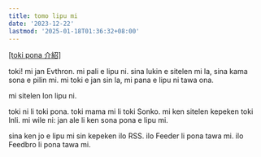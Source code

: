 ```yaml
---
title: tomo lipu mi
date: '2023-12-22'
lastmod: '2025-01-18T01:36:32+08:00'
---
```

[[toki pona 介紹]](/tok/posts/toki-pona-introduction)

toki! mi jan Evthron. mi pali e lipu ni. sina lukin e sitelen mi la, sina kama sona e pilin mi. mi toki e jan sin la, mi pana e lipu ni tawa ona.

mi sitelen lon lipu ni.

toki ni li toki pona. toki mama mi li toki Sonko. mi ken sitelen kepeken toki Inli. mi wile ni: jan ale li ken sona pona e lipu mi.


sina ken jo e lipu mi sin kepeken ilo RSS. ilo Feeder li pona tawa mi. ilo Feedbro li pona tawa mi.

